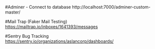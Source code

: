 #Adminer - Connect to database
http://localhost:7000/adminer-custom-master/

#Mail Trap (Faker Mail Testing)
https://mailtrap.io/inboxes/1641393/messages

#Sentry Bug Tracking
https://sentry.io/organizations/aslancorp/dashboards/